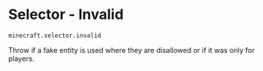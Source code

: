 # Selector - Invalid

`minecraft.selector.invalid`

Throw if a fake entity is used where they are disallowed or if it was only for players.
